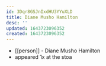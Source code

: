 ```yaml
---
id: 3Dqr8GSJnIxdHU3YYuXLD
title: Diane Musho Hamilton
desc: ''
updated: 1643723096352
created: 1643723096352
---
```



- [[person]] - Diane Musho Hamilton
- appeared 1x at the stoa
